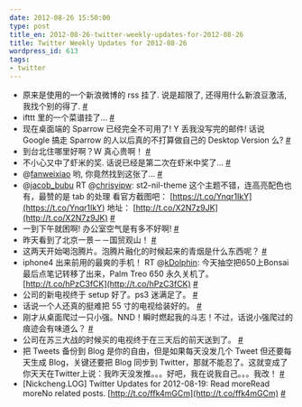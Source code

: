 ```yaml
---
date: 2012-08-26 15:50:00
type: post
title_en: 2012-08-26-twitter-weekly-updates-for-2012-08-26
title: Twitter Weekly Updates for 2012-08-26
wordpress_id: 613
tags:
- twitter
---
```

	
* 原来是使用的一个新浪微博的 rss 挂了. 说是超限了, 还得用什么新浪豆激活, 我找个别的得了.  [#](http://twitter.com/nickcheng/statuses/239675637663670272)
* ifttt 里的一个菜谱挂了...  [#](http://twitter.com/nickcheng/statuses/239672578527096832)
* 现在桌面端的 Sparrow 已经完全不可用了! Y 丢我没写完的邮件! 话说 Google 搞走 Sparrow 的人以后真的不打算做自己的 Desktop Version 么?  [#](http://twitter.com/nickcheng/statuses/238919814431776768)
* 到台北住哪里好啊？W 真心贵啊！  [#](http://twitter.com/nickcheng/statuses/238643302990237696)
* 不小心又中了虾米的奖. 话说已经是第二次在虾米中奖了...  [#](http://twitter.com/nickcheng/statuses/238522667953696768)
* @[fanweixiao](http://twitter.com/fanweixiao) 哟, 你竟然找到这张了...  [#](http://twitter.com/nickcheng/statuses/238521108352102400)
* @[jacob_bubu](http://twitter.com/jacob_bubu)  RT @[chrisyipw](http://twitter.com/chrisyipw): st2-nil-theme 这个主题不错，连高亮配色也有，最赞的是 tab 的处理 看官方截图吧： [https://t.co/Ynqr1IkY](https://t.co/Ynqr1IkY) 地址： [http://t.co/X2N7z9JK](http://t.co/X2N7z9JK)  [#](http://twitter.com/nickcheng/statuses/238474982139760640)
* 一到下午就困啊! 办公室空气是有多不好啊!  [#](http://twitter.com/nickcheng/statuses/238208503980900353)
* 昨天看到了北京一景－－国贸观山！  [#](http://twitter.com/nickcheng/statuses/238079057521168384)
* 这两天开始喝泡腾片。泡腾片融化的时候起来的青烟是什么东西呢？  [#](http://twitter.com/nickcheng/statuses/238078826209501184)
* iphone4 出来前用的最爽的手机！ RT @[kDolphin](http://twitter.com/kDolphin): 今天抽空把650上Bonsai最后点笔记转移了出来，Palm Treo 650 永久关机了。 [http://t.co/hPzC3fCK](http://t.co/hPzC3fCK)  [#](http://twitter.com/nickcheng/statuses/237555824782884865)
* 公司的新电视终于 setup 好了。ps3 迷满足了。  [#](http://twitter.com/nickcheng/statuses/237385769747099648)
* 话说一个人还真的挺难把 55 寸的电视给装好的。  [#](http://twitter.com/nickcheng/statuses/237348051289780224)
* 刚才从桌面爬过一只小强。NND！瞬时燃起我的斗志！不过，话说小强爬过的痕迹会有味道么？  [#](http://twitter.com/nickcheng/statuses/237347715942592512)
* 公司在苏三大战的时候买的电视终于在三天后的前天送到了。  [#](http://twitter.com/nickcheng/statuses/237347388497469440)
* 把 Tweets 备份到 Blog 是你的自由，但是如果每天没发几个 Tweet 但还要每天生成 Blog，关键还要把 Blog 同步到 Twitter，那就不能忍了。这就变成了你天天在Twitter上说：我昨天没发推。。。好吧，我在说我自己。。。我改！  [#](http://twitter.com/nickcheng/statuses/237345972345266177)
* [Nickcheng.LOG] Twitter Updates for 2012-08-19: Read moreRead moreNo related posts. [http://t.co/ffk4mGCm](http://t.co/ffk4mGCm)  [#](http://twitter.com/nickcheng/statuses/237217393439559680)

